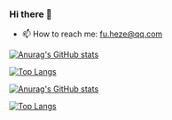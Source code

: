### Hi there 👋
- 📫 How to reach me: fu.heze@qq.com

[![Anurag's GitHub stats](https://github-readme-stats.vercel.app/api?username=HezeCode&count_private=true&&show_icons=true&bg_color=f6f6f6#gh-light-mode-only)](https://github.com/anuraghazra/github-readme-stats#gh-light-mode-only)

[![Top Langs](https://github-readme-stats.vercel.app/api/top-langs/?username=HezeCode&layout=compact&count_private=true&bg_color=f6f6f6#gh-light-mode-only)](https://github.com/anuraghazra/github-readme-stats#gh-light-mode-only)

[![Anurag's GitHub stats](https://github-readme-stats.vercel.app/api?username=HezeCode&count_private=true&&show_icons=true&theme=dracula&border_color=444c56#gh-dark-mode-only)](https://github.com/anuraghazra/github-readme-stats#gh-dark-mode-only)

[![Top Langs](https://github-readme-stats.vercel.app/api/top-langs/?username=HezeCode&layout=compact&count_private=true&theme=dracula&border_color=444c56#gh-dark-mode-only)](https://github.com/anuraghazra/github-readme-stats#gh-dark-mode-only)
